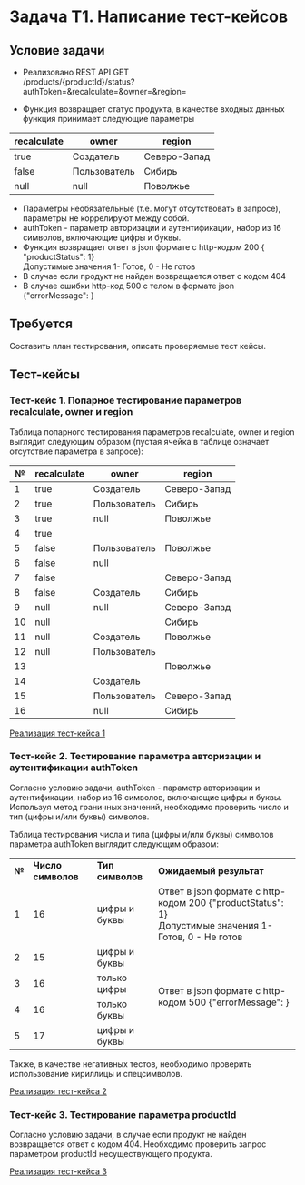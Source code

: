 # Задача Т1. Написание тест-кейсов

## Условие задачи
- Реализовано REST API GET  
/products/{productId}/status?authToken=&recalculate=&owner=&region=

- Функция возвращает статус продукта, в качестве входных данных функция принимает следующие параметры  

| recalculate | owner        | region       |
|-------------|--------------|--------------| 
| true        | Создатель    | Северо-Запад |
| false       | Пользователь | Сибирь       |
| null        | null         | Поволжье     |

- Параметры необязательные (т.е. могут отсутствовать в запросе), параметры не коррелируют между собой.
- authToken - параметр авторизации и аутентификации, набор из 16 символов, включающие цифры и буквы.
- Функция возвращает ответ в json формате с http-кодом 200 { "productStatus": 1}  
Допустимые значения 1- Готов, 0 - Не готов
- В случае если продукт не найден возвращается ответ с кодом 404
- В случае ошибки http-код 500 с телом в формате json {"errorMessage": }


## Требуется
Составить план тестирования, описать проверяемые тест кейсы.


## Тест-кейсы

### Тест-кейс 1. Попарное тестирование параметров recalculate, owner и region
Таблица попарного тестирования параметров recalculate, owner и region выглядит следующим образом (пустая ячейка в 
таблице означает отсутствие параметра в запросе):  

| №  | recalculate | owner        | region       |
|----|-------------|--------------|--------------|
| 1  | true        | Создатель    | Северо-Запад |
| 2  | true        | Пользователь | Сибирь       |
| 3  | true        | null         | Поволжье     |
| 4  | true        |              |              |
| 5  | false       | Пользователь | Поволжье     |
| 6  | false       | null         |              |
| 7  | false       |              | Северо-Запад |
| 8  | false       | Создатель    | Сибирь       |
| 9  | null        | null         | Северо-Запад |
| 10 | null        |              | Сибирь       |
| 11 | null        | Создатель    | Поволжье     |
| 12 | null        | Пользователь |              |
| 13 |             |              | Поволжье     |
| 14 |             | Создатель    |              |
| 15 |             | Пользователь | Северо-Запад |
| 16 |             | null         | Сибирь       |

[Реализация тест-кейса 1](Test-case_1.md)


### Тест-кейс 2. Тестирование параметра авторизации и аутентификации authToken
Согласно условию задачи, authToken - параметр авторизации и аутентификации, набор из 16 символов, включающие цифры и буквы.  
Используя метод граничных значений, необходимо проверить число и тип (цифры и/или буквы) символов.

Таблица тестирования числа и типа (цифры и/или буквы) символов параметра authToken выглядит следующим образом:

<table>
    <tr>
        <td><b>№</b></td>
        <td><b>Число символов</b></td>
        <td><b>Тип символов</b></td>
        <td><b>Ожидаемый результат</b></td>
    </tr>
    <tr>
        <td>1</td>
        <td>16</td>
        <td>цифры и буквы</td>
        <td>
            Ответ в json формате с http-кодом 200 {"productStatus": 1} <br>
            Допустимые значения 1- Готов, 0 - Не готов
        </td>
    </tr>
    <tr>
        <td>2</td>
        <td>15</td>
        <td>цифры и буквы</td>
        <td  rowspan="4">
            Ответ в json формате с http-кодом 500 {"errorMessage": }
        </td>
    </tr>
    <tr>
        <td>3</td>
        <td>16</td>
        <td>только цифры</td>
    </tr>
    <tr>
        <td>4</td>
        <td>16</td>
        <td>только буквы</td>
    </tr>
    <tr>
        <td>5</td>
        <td>17</td>
        <td>цифры и буквы</td>
    </tr>
</table>

Также, в качестве негативных тестов, необходимо проверить использование кириллицы и спецсимволов.

[Реализация тест-кейса 2](Test-case_2.md)


### Тест-кейс 3. Тестирование параметра productId
Согласно условию задачи, в случае если продукт не найден возвращается ответ с кодом 404. Необходимо проверить запрос
параметром productId несуществующего продукта.

[Реализация тест-кейса 3](Test-case_3.md)
